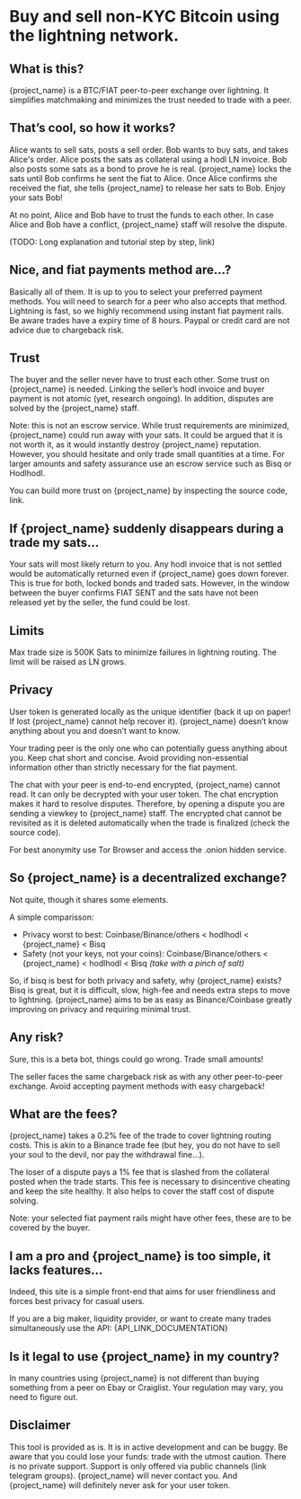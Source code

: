 # Buy and sell non-KYC Bitcoin using the lightning network.

## What is this?

{project_name} is a BTC/FIAT peer-to-peer exchange over lightning. It simplifies matchmaking and minimizes the trust needed to trade with a peer. 

## That’s cool, so how it works?

Alice wants to sell sats, posts a sell order. Bob wants to buy sats, and takes Alice's order. Alice posts the sats as collateral using a hodl LN invoice. Bob also posts some sats as a bond to prove he is real. {project_name} locks the sats until Bob confirms he sent the fiat to Alice. Once Alice confirms she received the fiat, she tells {project_name} to release her sats to Bob. Enjoy your sats Bob!

At no point, Alice and Bob have to trust the funds to each other. In case Alice and Bob have a conflict, {project_name} staff will resolve the dispute.

(TODO: Long explanation and tutorial step by step, link)

## Nice, and fiat payments method are...?

Basically all of them. It is up to you to select your preferred payment methods. You will need to search for a peer who also accepts that method. Lightning is fast, so we highly recommend using instant fiat payment rails. Be aware trades have a expiry time of 8 hours. Paypal or credit card are not advice due to chargeback risk.

## Trust

The buyer and the seller never have to trust each other. Some trust on {project_name} is needed. Linking the seller’s hodl invoice and buyer payment is not atomic (yet, research ongoing). In addition, disputes are solved by the {project_name} staff. 

Note: this is not an escrow service. While trust requirements are minimized, {project_name} could run away with your sats. It could be argued that it is not worth it, as it would instantly destroy {project_name} reputation. However, you should hesitate and only trade small quantities at a time. For larger amounts and safety assurance use an escrow service such as Bisq or Hodlhodl.

You can build more trust on {project_name} by inspecting the source code, link.

## If {project_name} suddenly disappears during a trade my sats…

Your sats will most likely return to you. Any hodl invoice that is not settled would be automatically returned even if {project_name} goes down forever. This is true for both, locked bonds and traded sats. However, in the window between the buyer confirms FIAT SENT and the sats have not been released yet by the seller, the fund could be lost.

## Limits

Max trade size is 500K Sats to minimize failures in lightning routing. The limit will be raised as LN grows.

## Privacy

User token is generated locally as the unique identifier (back it up on paper! If lost {project_name} cannot help recover it). {project_name} doesn’t know anything about you and doesn’t want to know.

Your trading peer is the only one who can potentially guess anything about you. Keep chat short and concise. Avoid providing non-essential information other than strictly necessary for the fiat payment.

The chat with your peer is end-to-end encrypted, {project_name} cannot read. It can only be decrypted with your user token. The chat encryption makes it hard to resolve disputes. Therefore, by opening a dispute you are sending a viewkey to {project_name} staff. The encrypted chat cannot be revisited as it is deleted automatically when the trade is finalized (check the source code).
 
For best anonymity use Tor Browser and access the .onion hidden service.

## So {project_name} is a decentralized exchange?
Not quite, though it shares some elements. 

A simple comparisson:
* Privacy worst to best: Coinbase/Binance/others < hodlhodl < {project_name} < Bisq
* Safety (not your keys, not your coins): Coinbase/Binance/others < {project_name} < hodlhodl < Bisq 
*(take with a pinch of salt)*

So, if bisq is best for both privacy and safety, why {project_name} exists? Bisq is great, but it is difficult, slow, high-fee and needs extra steps to move to lightning. {project_name} aims to be as easy as Binance/Coinbase greatly improving on privacy and requiring minimal trust.

## Any risk?

Sure, this is a beta bot, things could go wrong. Trade small amounts! 

The seller faces the same chargeback risk as with any other peer-to-peer exchange. Avoid accepting payment methods with easy chargeback!

## What are the fees?

{project_name} takes a 0.2% fee of the trade to cover lightning routing costs. This is akin to a Binance trade fee (but hey, you do not have to sell your soul to the devil, nor pay the withdrawal fine...).

The loser of a dispute pays a 1% fee that is slashed from the collateral posted when the trade starts. This fee is necessary to disincentive cheating and keep the site healthy. It also helps to cover the staff cost of dispute solving. 

Note: your selected fiat payment rails might have other fees, these are to be covered by the buyer.

## I am a pro and {project_name} is too simple, it lacks features…

Indeed, this site is a simple front-end that aims for user friendliness and forces best privacy for casual users. 

If you are a big maker, liquidity provider, or want to create many trades simultaneously use the API: {API_LINK_DOCUMENTATION}

## Is it legal to use {project_name} in my country?

In many countries using {project_name} is not different than buying something from a peer on Ebay or Craiglist. Your regulation may vary, you need to figure out.

## Disclaimer

This tool is provided as is. It is in active development and can be buggy. Be aware that you could lose your funds: trade with the utmost caution. There is no private support. Support is only offered via public channels (link telegram groups). {project_name} will never contact you. And {project_name} will definitely never ask for your user token.